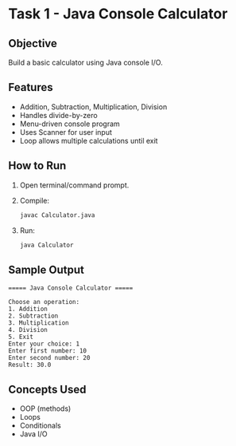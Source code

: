 # Task 1 - Java Console Calculator

## Objective

Build a basic calculator using Java console I/O.

## Features

- Addition, Subtraction, Multiplication, Division
- Handles divide-by-zero
- Menu-driven console program
- Uses Scanner for user input
- Loop allows multiple calculations until exit

## How to Run

1. Open terminal/command prompt.
2. Compile:

   ```bash
   javac Calculator.java
   ```

3. Run:

   ```bash
   java Calculator
   ```

## Sample Output

```
===== Java Console Calculator =====

Choose an operation:
1. Addition
2. Subtraction
3. Multiplication
4. Division
5. Exit
Enter your choice: 1
Enter first number: 10
Enter second number: 20
Result: 30.0
```

## Concepts Used

- OOP (methods)
- Loops
- Conditionals
- Java I/O
